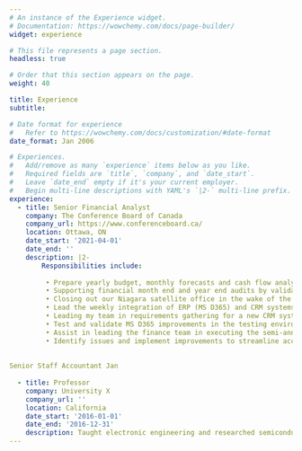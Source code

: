 ```yaml
---
# An instance of the Experience widget.
# Documentation: https://wowchemy.com/docs/page-builder/
widget: experience

# This file represents a page section.
headless: true

# Order that this section appears on the page.
weight: 40

title: Experience
subtitle:

# Date format for experience
#   Refer to https://wowchemy.com/docs/customization/#date-format
date_format: Jan 2006

# Experiences.
#   Add/remove as many `experience` items below as you like.
#   Required fields are `title`, `company`, and `date_start`.
#   Leave `date_end` empty if it's your current employer.
#   Begin multi-line descriptions with YAML's `|2-` multi-line prefix.
experience:
  - title: Senior Financial Analyst
    company: The Conference Board of Canada
    company_url: https://www.conferenceboard.ca/
    location: Ottawa, ON
    date_start: '2021-04-01'
    date_end: ''
    description: |2-
        Responsibilities include:
        
         • Prepare yearly budget, monthly forecasts and cash flow analyses for the corporate departments then following up monthly with financial reports, variance analyses and            a review of KPIs; monthly risk and scenario analyses were included after the COVID-19 outbreak
         • Supporting financial month end and year end audits by validating departments’ monthly closure by creating and reviewing entries (accruals, adjustments and fixed asset            depreciation) and preparing account reconciliation on a monthly basis for specific accounts
         • Closing out our Niagara satellite office in the wake of the COVID-19 economic downturn by recognizing remaining project revenues, resolving remaining liabilities,                reconciling deferred revenues, writing-off remaining assets and coordinating delivery of remaining records and assets back to the Ottawa head office
         • Lead the weekly integration of ERP (MS D365) and CRM systems (iMIS) and troubleshoot integration errors
         • Leading my team in requirements gathering for a new CRM system and Financial Planning and Analysis (FP&A) tool, and currently leading the implementation for the FP&A            tool
         • Test and validate MS D365 improvements in the testing environments and ensure that they have been transferred to production successfully
         • Assist in leading the finance team in executing the semi-annual MS D365 Finance & Operations ERP upgrade
         • Identify issues and implement improvements to streamline accounting processes, leading to system design changes
         
         
Senior Staff Accountant Jan
        
  - title: Professor
    company: University X
    company_url: ''
    location: California
    date_start: '2016-01-01'
    date_end: '2016-12-31'
    description: Taught electronic engineering and researched semiconductor physics.
---
```

